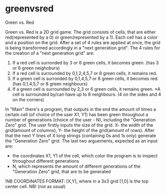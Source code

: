 # greenvsred
Green vs. Red

Green vs. Red is a 2D grid game.
The grid consists of cells, that are either red(represented by a 0) or green(represented by a 1). Each cell has a color and a position on the grid.
After a set of 4 rules are applied at once, the grid is being transformed accordingly in a "next generation grid". The 4 rules for the creation of a "next generation grid" are:
  1) If a red cell is surronded by 3 or 6 green cells, it becomes green. (has 3 or 6 green neighoburs)
  2) If a red cell is surrounded by 0,1,2,4,5,7 or 8 green cells, it remains red.
  3) If a green cell is surronded by 0,1,4,5,7 or 8 green cells, it becomes red. (has 0,1,4,5,7 or 8 green neighbours)
  4) If a green cell is surrounded by 2,3 or 6 green cells, it remains green.
*A cell is surrounded by/can have up to 8 neighbours. (4 on the sides and 4 on the corners) 
  
In "Main" there's a program, that outputs in the end the amount of times a certain cell (of choice of the user X1, Y1) has been green throughout a number of generations (choice of the user - N), including the "Generation Zero" grid.
The user firstly inputs the size of the grid. 
  X- the width of the grid(amount of columns), Y- the height of the grid(amount of rows).
After that the next Y lines of X long strings (containing 0s and 1s only) generate the "Generation Zero" grid.
The last two arguements, expected as an input are: 
  - the coordinates X1, Y1 of the cell, which color the program is to inspect throughout different generations
  - N, which represents the amount of different generations of the "Generation Zero" grid, that are to be generated

!NB COORDINATES FORMAT: [X,Y], where in a 3x3 grid [1,0] is the top center cell. NB! (not as usual)
                
